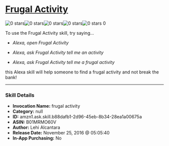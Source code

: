 # [Frugal Activity](http://alexa.amazon.com/#skills/amzn1.ask.skill.b88dafb1-2d96-45eb-8b34-28ea1a00675a)
![0 stars](../../images/ic_star_border_black_18dp_1x.png)![0 stars](../../images/ic_star_border_black_18dp_1x.png)![0 stars](../../images/ic_star_border_black_18dp_1x.png)![0 stars](../../images/ic_star_border_black_18dp_1x.png)![0 stars](../../images/ic_star_border_black_18dp_1x.png) 0

To use the Frugal Activity skill, try saying...

* *Alexa, open Frugal Activity*

* *Alexa, ask Frugal Activity tell me an activity*

* *Alexa, ask Frugal Activity tell me a frugal activity*

this Alexa skill will help someone to find a frugal activity and not break the bank!

***

### Skill Details

* **Invocation Name:** frugal activity
* **Category:** null
* **ID:** amzn1.ask.skill.b88dafb1-2d96-45eb-8b34-28ea1a00675a
* **ASIN:** B01MRMO60V
* **Author:** Lehi Alcantara
* **Release Date:** November 25, 2016 @ 05:05:40
* **In-App Purchasing:** No
